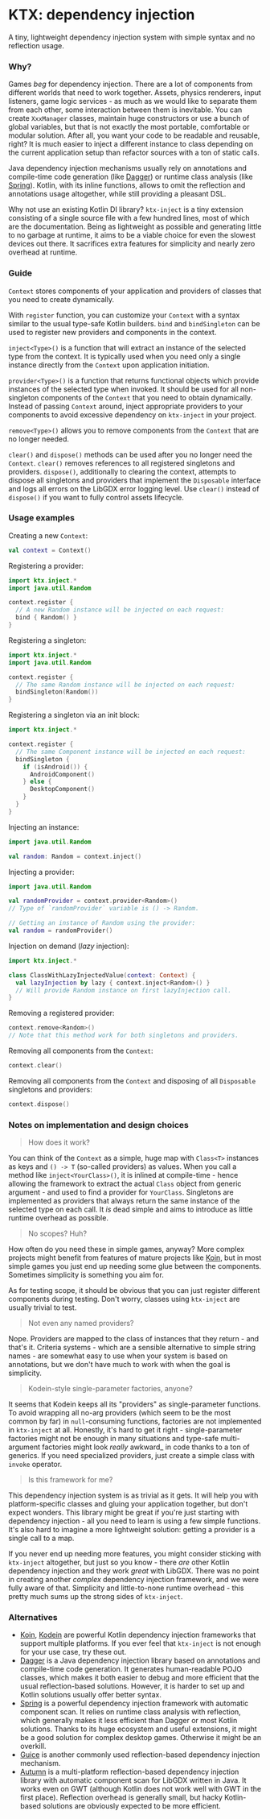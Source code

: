 # KTX: dependency injection

A tiny, lightweight dependency injection system with simple syntax and no reflection usage.

### Why?

Games *beg* for dependency injection. There are a lot of components from different worlds that need to work together.
Assets, physics renderers, input listeners, game logic services - as much as we would like to separate them from each
other, some interaction between them is inevitable. You can create `XxxManager` classes, maintain huge constructors or
use a bunch of global variables, but that is not exactly the most portable, comfortable or modular solution. After all,
you want your code to be readable and reusable, right? It is much easier to inject a different instance to class
depending on the current application setup than refactor sources with a ton of static calls.

Java dependency injection mechanisms usually rely on annotations and compile-time code generation (like
[Dagger](http://google.github.io/dagger/)) or runtime class analysis (like [Spring](https://spring.io/)). Kotlin, with
its inline functions, allows to omit the reflection and annotations usage altogether, while still providing a pleasant
DSL.

Why not use an existing Kotlin DI library? `ktx-inject` is a tiny extension consisting of a single source file with a few
hundred lines, most of which are the documentation. Being as lightweight as possible and generating little to no garbage
at runtime, it aims to be a viable choice for even the slowest devices out there. It sacrifices extra features for
simplicity and nearly zero overhead at runtime.

### Guide

`Context` stores components of your application and providers of classes that you need to create dynamically.

With `register` function, you can customize your `Context` with a syntax similar to the usual type-safe Kotlin builders.
`bind` and `bindSingleton` can be used to register new providers and components in the context.

`inject<Type>()` is a function that will extract an instance of the selected type from the context. It is typically used
when you need only a single instance directly from the `Context` upon application initiation.

`provider<Type>()` is a function that returns functional objects which provide instances of the selected type when
invoked. It should be used for all non-singleton components of the `Context` that you need to obtain dynamically.
Instead of passing `Context` around, inject appropriate providers to your components to avoid excessive dependency on
`ktx-inject` in your project.

`remove<Type>()` allows you to remove components from the `Context` that are no longer needed.

`clear()` and `dispose()` methods can be used after you no longer need the `Context`. `clear()` removes references to
all registered singletons and providers. `dispose()`, additionally to clearing the context, attempts to dispose all
singletons and providers that implement the `Disposable` interface and logs all errors on the LibGDX error logging
level. Use `clear()` instead of `dispose()` if you want to fully control assets lifecycle.

### Usage examples

Creating a new `Context`:

```Kotlin
val context = Context()
```

Registering a provider:
```Kotlin
import ktx.inject.*
import java.util.Random

context.register {
  // A new Random instance will be injected on each request:
  bind { Random() }
}
```

Registering a singleton:
```Kotlin
import ktx.inject.*
import java.util.Random

context.register {
  // The same Random instance will be injected on each request:
  bindSingleton(Random())
}
```

Registering a singleton via an init block:
```Kotlin
import ktx.inject.*

context.register {
  // The same Component instance will be injected on each request:
  bindSingleton {
    if (isAndroid()) {
      AndroidComponent()
    } else {
      DesktopComponent()
    }
  }
}
```

Injecting an instance:
```Kotlin
import java.util.Random

val random: Random = context.inject()
```

Injecting a provider:
```Kotlin
import java.util.Random

val randomProvider = context.provider<Random>()
// Type of `randomProvider` variable is () -> Random.

// Getting an instance of Random using the provider:
val random = randomProvider()
```

Injection on demand (_lazy_ injection):
```Kotlin
import ktx.inject.*

class ClassWithLazyInjectedValue(context: Context) {
  val lazyInjection by lazy { context.inject<Random>() }
  // Will provide Random instance on first lazyInjection call.
}
```

Removing a registered provider:
```Kotlin
context.remove<Random>()
// Note that this method work for both singletons and providers.
```

Removing all components from the `Context`:
```Kotlin
context.clear()
```

Removing all components from the `Context` and disposing of all `Disposable` singletons and providers:
```Kotlin
context.dispose()
```

### Notes on implementation and design choices

> How does it work?

You can think of the `Context` as a simple, huge map with `Class<T>` instances as keys and `() -> T` (so-called providers)
as values. When you call a method like `inject<YourClass>()`, it is inlined at compile-time - hence allowing the
framework to extract the actual `Class` object from generic argument - and used to find a provider for `YourClass`.
Singletons are implemented as providers that always return the same instance of the selected type on each call. It _is_
dead simple and aims to introduce as little runtime overhead as possible.

> No scopes? Huh?

How often do you need these in simple games, anyway? More complex projects might benefit from features of mature
projects like [Koin](https://insert-koin.io/), but in most simple games you just end up needing some glue between
the components. Sometimes simplicity is something you aim for.

As for testing scope, it should be obvious that you can just register different components during testing. Don't worry,
classes using `ktx-inject` are usually trivial to test.

> Not even any named providers?

Nope. Providers are mapped to the class of instances that they return - and that's it. Criteria systems - which are a
sensible alternative to simple string names - are somewhat easy to use when your system is based on annotations, but we
don't have much to work with when the goal is simplicity.

> Kodein-style single-parameter factories, anyone?

It seems that Kodein keeps all its "providers" as single-parameter functions. To avoid wrapping all no-arg providers
(which seem to be the most common by far) in `null`-consuming functions, factories are not implemented in `ktx-inject`
at all. Honestly, it's hard to get it right - single-parameter factories might not be enough in many situations and
type-safe multi-argument factories might look _really_ awkward_ in code thanks to a ton of generics. If you need
specialized providers, just create a simple class with `invoke` operator.

> Is this framework for me?

This dependency injection system is as trivial as it gets. It will help you with platform-specific classes and gluing
your application together, but don't expect wonders. This library might be great if you're just starting with dependency
injection - all you need to learn is using a few simple functions. It's also hard to imagine a more lightweight
solution: getting a provider is a single call to a map.

If you never end up needing more features, you might consider sticking with `ktx-inject` altogether, but just so you
know - there _are_ other Kotlin dependency injection and they work _great_ with LibGDX. There was no point in creating
another _complex_ dependency injection framework, and we were fully aware of that. Simplicity and little-to-none runtime
overhead - this pretty much sums up the strong sides of `ktx-inject`.

### Alternatives

- [Koin](https://insert-koin.io/), [Kodein](https://github.com/Kodein-Framework/Kodein-DI) are powerful Kotlin
dependency injection frameworks that support multiple platforms. If you ever feel that `ktx-inject` is not enough
for your use case, try these out.
- [Dagger](http://google.github.io/dagger/) is a Java dependency injection library based on annotations and compile-time
code generation. It generates human-readable POJO classes, which makes it both easier to debug and more efficient that
the usual reflection-based solutions. However, it is harder to set up and Kotlin solutions usually offer better syntax.
- [Spring](https://spring.io/) is a powerful dependency injection framework with automatic component scan. It relies on
runtime class analysis with reflection, which generally makes it less efficient than Dagger or most Kotlin solutions.
Thanks to its huge ecosystem and useful extensions, it might be a good solution for complex desktop games. Otherwise it
might be an overkill.
- [Guice](https://github.com/google/guice) is another commonly used reflection-based dependency injection mechanism.
- [Autumn](https://github.com/czyzby/gdx-lml/tree/master/autumn) is a multi-platform reflection-based dependency
injection library with automatic component scan for LibGDX written in Java. It works even on GWT (although Kotlin does
not work well with GWT in the first place). Reflection overhead is generally small, but hacky Kotlin-based solutions are
obviously expected to be more efficient.
